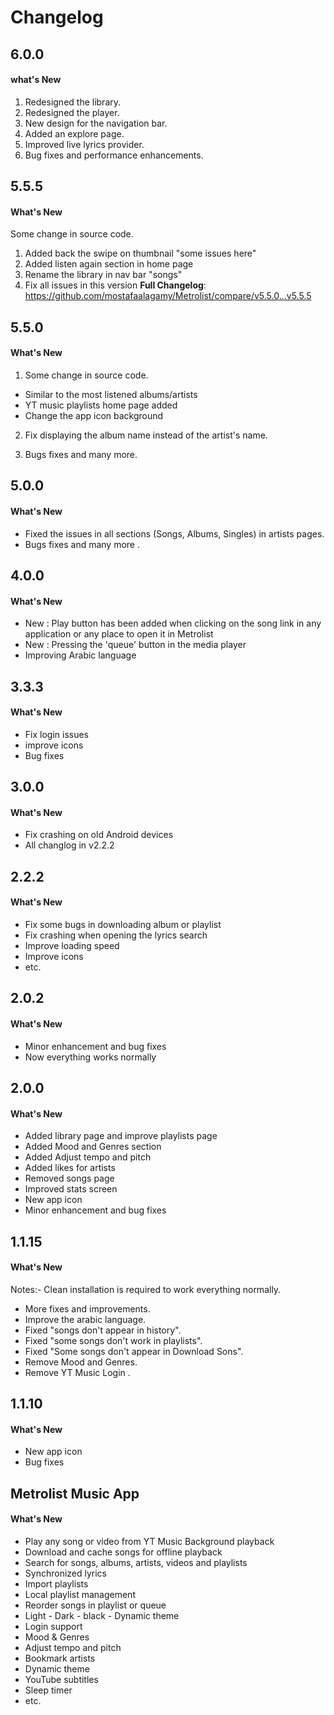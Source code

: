 <h1>Changelog</h1>

## 6.0.0
#### what's New

1. Redesigned the library.
2. Redesigned the player.
3. New design for the navigation bar.
4. Added an explore page.
5. Improved live lyrics provider.
6. Bug fixes and performance enhancements.

## 5.5.5
#### What's New
Some change in source code.

1. Added back the swipe on thumbnail "some issues here"
2. Added listen again section in home page 
3. Rename the library in nav bar "songs"
4. Fix all issues in this version 
**Full Changelog**: https://github.com/mostafaalagamy/Metrolist/compare/v5.5.0...v5.5.5 
## 5.5.0

#### What's New
1. Some change in source code.
- Similar to the most listened albums/artists
- YT music playlists home page added
- Change the app icon background 

2. Fix displaying the album name instead of the artist's name.

3. Bugs fixes and many more.


## 5.0.0

#### What's New
- Fixed the issues in all sections (Songs, Albums, Singles) in artists pages.
- Bugs fixes and many more .

## 4.0.0

#### What's New
- New : Play button has been added when clicking on the song link in any application or any place to open it in Metrolist
- New : Pressing the 'queue' button in the media player
- Improving Arabic language

## 3.3.3

#### What's New
- Fix login issues
- improve icons
- Bug fixes

## 3.0.0

#### What's New
- Fix crashing on old Android devices
- All changlog in v2.2.2

## 2.2.2

#### What's New
- Fix some bugs in downloading album or playlist
- Fix crashing when opening the lyrics search
- Improve loading speed
- Improve icons
- etc.

## 2.0.2

#### What's New
- Minor enhancement and bug fixes
- Now everything works normally

## 2.0.0

#### What's New
- Added library page and improve playlists page
- Added Mood and Genres section
- Added Adjust tempo and pitch
- Added likes for artists
- Removed songs page
- Improved stats screen
- New app icon 
- Minor enhancement and bug fixes

## 1.1.15

#### What's New
Notes:- Clean installation is required to work everything normally.

- More fixes and improvements.
- Improve the arabic language.
- Fixed "songs don't appear in history".
- Fixed "some songs don't work in playlists".
- Fixed "Some songs don't appear in Download Sons".
- Remove Mood and Genres.
- Remove YT Music Login .

## 1.1.10

#### What's New
- New app icon
- Bug fixes

## Metrolist Music App

#### What's New
- Play any song or video from YT Music
Background playback
- Download and cache songs for offline playback
- Search for songs, albums, artists, videos and playlists
- Synchronized lyrics
- Import playlists
- Local playlist management
- Reorder songs in playlist or queue
- Light - Dark - black - Dynamic theme
- Login support
- Mood & Genres
- Adjust tempo and pitch
- Bookmark artists
- Dynamic theme
- YouTube subtitles
- Sleep timer
- etc.
